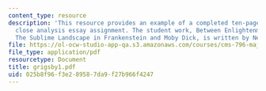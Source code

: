 ```yaml
---
content_type: resource
description: 'This resource provides an example of a completed ten-page comparative
  close analysis essay assignment. The student work, Between Enlightenment and Self-Destruction:
  The Sublime Landscape in Frankenstein and Moby Dick, is written by Neal Grigsby.'
file: https://ol-ocw-studio-app-qa.s3.amazonaws.com/courses/cms-796-major-media-texts-fall-2006/025b8f96f3e289587da9f27b966f4247_grigsby1.pdf
file_type: application/pdf
resourcetype: Document
title: grigsby1.pdf
uid: 025b8f96-f3e2-8958-7da9-f27b966f4247
---
```

